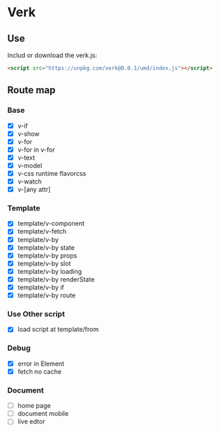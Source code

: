 # Verk

## Use

Includ or download the verk.js:

```html
<script src="https://unpkg.com/verk@0.0.1/umd/index.js"></script>
```

## Route map

### Base

- [x] v-if
- [x] v-show
- [x] v-for
- [x] v-for in v-for
- [x] v-text
- [x] v-model
- [x] v-css runtime flavorcss
- [x] v-watch
- [x] v-[any attr]

### Template

- [x] template/v-component
- [x] template/v-fetch
- [x] template/v-by
- [x] template/v-by state
- [x] template/v-by props
- [x] template/v-by slot
- [x] template/v-by loading
- [x] template/v-by renderState
- [x] template/v-by if
- [x] template/v-by route

### Use Other script

- [x] load script at template/from

### Debug

- [x] error in Element
- [x] fetch no cache

### Document

- [ ] home page
- [ ] document mobile
- [ ] live edtor